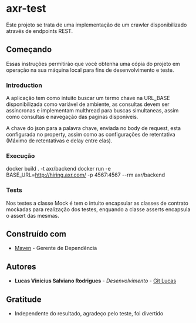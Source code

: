 # axr-test

Este projeto se trata de uma implementação de um crawler disponibilizado através de endpoints REST.

## Começando

Essas instruções permitirão que você obtenha uma cópia do projeto em operação na sua máquina local para fins de desenvolvimento e teste.

### Introduction

A aplicação tem como intuito buscar um termo chave na URL_BASE disponibilizada como variável de ambiente, as consultas devem ser assincronas e implementam multhread para buscas simultaneas, assim como consultas e navegação das paginas disponíveis.

A chave do json para a palavra chave, enviada no body de request, esta configurada no property, assim como as configurações de retentativa (Máximo de retentativas e delay entre elas).

### Execução

docker build . -t axr/backend
docker run
-e BASE_URL=http://hiring.axr.com/ 
-p 4567:4567 --rm axr/backend

[//]: # (A URL acima é externa a aplicação e pode não funcionar)

### Tests

Nos testes a classe Mock é tem o intuito encapsular as classes de contrato mockadas para realização dos testes, enquando a classe asserts encapsula o assert das mesmas.

## Construído com

* [Maven](https://maven.apache.org/) - Gerente de Dependência

## Autores

* **Lucas Vinicius Salviano Rodrigues** - *Desenvolvimento* - [Git Lucas](https://github.com/lucasviniciusrodrigues)

## Gratitude

* Independente do resultado, agradeço pelo teste, foi divertido